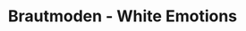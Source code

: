 ---
title: "Brautmoden - White Emotions"
url: /osnabrueck/brautmoden-white-emotions/
shop: Kleidung
---
